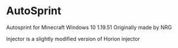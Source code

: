 # AutoSprint
Autosprint for Minecraft Windows 10 1.19.51
Originally made by NRG


Injector is a slightly modified version of Horion injector
